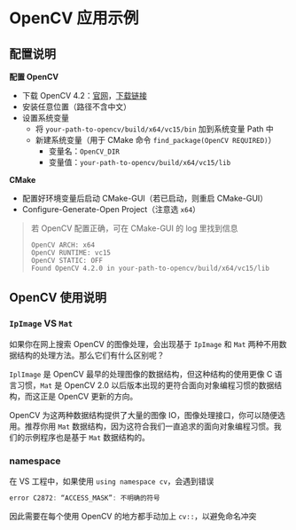# OpenCV 应用示例

## 配置说明

**配置 OpenCV** 

- 下载 OpenCV 4.2：[官网](https://opencv.org)，[下载链接](https://sourceforge.net/projects/opencvlibrary/files/4.2.0/opencv-4.2.0-vc14_vc15.exe/download) 
- 安装任意位置（路径不含中文）
- 设置系统变量
  - 将 `your-path-to-opencv/build/x64/vc15/bin` 加到系统变量 Path 中
  - 新建系统变量（用于 CMake 命令 `find_package(OpenCV REQUIRED)`）
    - 变量名：`OpenCV_DIR` 
    - 变量值：`your-path-to-opencv/build/x64/vc15/lib` 

**CMake** 

- 配置好环境变量后启动 CMake-GUI（若已启动，则重启 CMake-GUI）
- Configure-Generate-Open Project（注意选 `x64`）

> 若 OpenCV 配置正确，可在 CMake-GUI 的 log 里找到信息
>
> ```
> OpenCV ARCH: x64
> OpenCV RUNTIME: vc15
> OpenCV STATIC: OFF
> Found OpenCV 4.2.0 in your-path-to-opencv/build/x64/vc15/lib
> ```

## OpenCV 使用说明

### `IpImage` VS `Mat` 

如果你在网上搜索 OpenCV 的图像处理，会出现基于 `IpImage` 和 `Mat` 两种不用数据结构的处理方法。那么它们有什么区别呢？

`IplImage` 是 OpenCV 最早的处理图像的数据结构，但这种结构的使用更像 C 语言习惯，`Mat` 是 OpenCV 2.0 以后版本出现的更符合面向对象编程习惯的数据结构，而这正是 OpenCV 更新的方向。

OpenCV 为这两种数据结构提供了大量的图像 IO，图像处理接口，你可以随便选用。推荐你用 `Mat` 数据结构，因为这符合我们一直追求的面向对象编程习惯。我们的示例程序也是基于 `Mat` 数据结构的。

### namespace

在 VS 工程中，如果使用 `using namespace cv`，会遇到错误

```c++
error C2872: “ACCESS_MASK”: 不明确的符号
```

因此需要在每个使用 OpenCV 的地方都手动加上 `cv::`，以避免命名冲突


